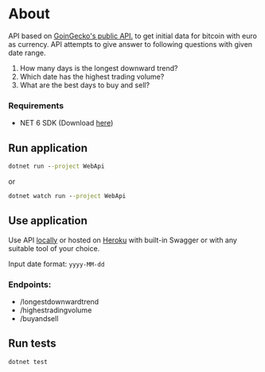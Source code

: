 # About

API based on [GoinGecko's public API.](https://www.coingecko.com/en/api/documentation) to get initial data for bitcoin with euro as currency. API attempts to give answer to following questions with given date range.

1. How many days is the longest downward trend?
2. Which date has the highest trading volume?
3. What are the best days to buy and sell?

### Requirements

- NET 6 SDK (Download [here](https://dotnet.microsoft.com/download/dotnet/6.0))

## Run application

```cmd
dotnet run --project WebApi
```

or

```cmd
dotnet watch run --project WebApi
```

## Use application

Use API [locally](https://localhost:5000/swagger) or hosted on [Heroku](https://bitcoin-web-api.herokuapp.com/swagger) with built-in Swagger
or with any suitable tool of your choice.

Input date format: `yyyy-MM-dd`

### Endpoints:

- /longestdownwardtrend
- /highestradingvolume
- /buyandsell

## Run tests

```cmd
dotnet test
```
